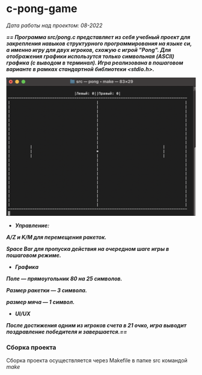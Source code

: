 # c-pong-game
*Дата работы над проектом: 08-2022*

***== Программа src/pong.c представляет из себя учебный проект для закрепления навыков структурного программирования на языке си, а именно игру для двух 
игроков, схожую с игрой "Pong". Для отображения графики использутся только символьная (ASCII) 
графика (с выводом в терминал). Игра реализована в пошаговом варианте в рамках стандартной библиотеки <stdio.h>.*** 

![game](screenshots/game.png)

* ***Управление:***
  
***A/Z и K/M для перемещения ракеток.***

***Space Bar для пропуска действия на очередном шаге игры в пошаговом режиме.***

* ***Графика***

***Поле — прямоугольник 80 на 25 символов.***

***Размер ракетки — 3 символа.***

***размер мяча — 1 символ.***

* ***UI/UX***

***После достижения одним из игроков счета в 21 очко, игра выводит поздравление победителя и завершается.==*** 

### Сборка проекта

Сборка проекта осуществляется через Makefile в папке src командой *make*
